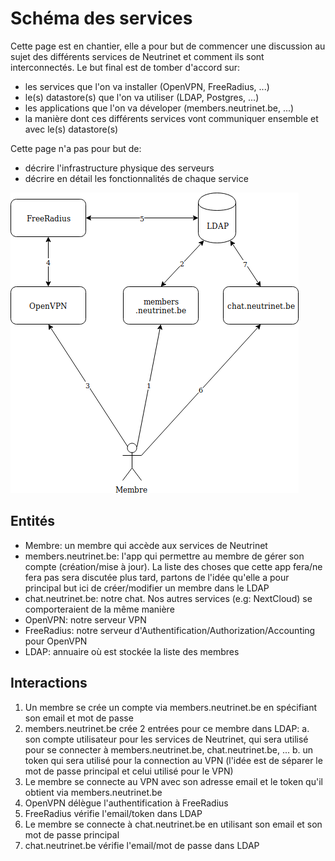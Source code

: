 <!-- TITLE: Schéma des services -->
<!-- SUBTITLE: Schéma des services de Neutrinet  -->

# Schéma des services
Cette page est en chantier, elle a pour but de commencer une discussion au sujet des différents services de Neutrinet et comment ils sont interconnectés.
Le but final est de tomber d'accord sur:
- les services que l'on va installer (OpenVPN, FreeRadius, ...)
- le(s) datastore(s) que l'on va utiliser (LDAP, Postgres, ...)
- les applications que l'on va déveloper (members.neutrinet.be, ...)
- la manière dont ces différents services vont communiquer ensemble et avec le(s) datastore(s)

Cette page n'a pas pour but de:
- décrire l'infrastructure physique des serveurs
- décrire en détail les fonctionnalités de chaque service

![Schema Services Neutrinet](/uploads/infra/schema-services-neutrinet.png "Schema Services Neutrinet")

## Entités
- Membre: un membre qui accède aux services de Neutrinet
- members.neutrinet.be: l'app qui permettre au membre de gérer son compte (création/mise à jour). La liste des choses que cette app fera/ne fera pas sera discutée plus tard, partons de l'idée qu'elle a pour principal but ici de créer/modifier un membre dans le LDAP
- chat.neutrinet.be: notre chat. Nos autres services (e.g: NextCloud) se comporteraient de la même manière
- OpenVPN: notre serveur VPN
- FreeRadius: notre serveur d'Authentification/Authorization/Accounting pour OpenVPN
- LDAP: annuaire où est stockée la liste des membres

## Interactions
1. Un membre se crée un compte via members.neutrinet.be en spécifiant son email et mot de passe
2. members.neutrinet.be crée 2 entrées pour ce membre dans LDAP:
	a. son compte utilisateur pour les services de Neutrinet, qui sera utilisé pour se connecter à members.neutrinet.be, chat.neutrinet.be, ...
	b. un token qui sera utilisé pour la connection au VPN (l'idée est de séparer le mot de passe principal et celui utilisé pour le VPN)
3. Le membre se connecte au VPN avec son adresse email et le token qu'il obtient via members.neutrinet.be
4. OpenVPN délègue l'authentification à FreeRadius
5. FreeRadius vérifie l'email/token dans LDAP
6. Le membre se connecte à chat.neutrinet.be en utilisant son email et son mot de passe principal
7. chat.neutrinet.be vérifie l'email/mot de passe dans LDAP